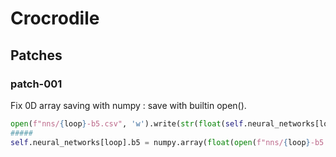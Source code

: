# Crocrodile
## Patches
### patch-001
Fix 0D array saving with numpy : save with builtin open().
```py
open(f"nns/{loop}-b5.csv", 'w').write(str(float(self.neural_networks[loop].b5)))  # patch-001
#####
self.neural_networks[loop].b5 = numpy.array(float(open(f"nns/{loop}-b5.csv").read()))  # patch-001
```
